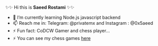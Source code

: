 
✨✨ Hi this is **Saeed Rostami**  ✨✨ 

- 🌱 I’m currently learning Node.js javascript backend
- 📫 Reach me in: Telegram: @privatemx and Instagram : @0x5aeed
- ⚡ Fun fact: CoDCW Gamer and chess player... 
- ⚡ You can see my chess games [here](https://lichess.org/@/hex_5aeed/all)
